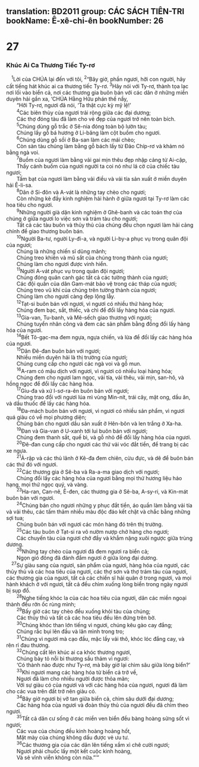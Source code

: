 translation: BD2011
group: CÁC SÁCH TIÊN-TRI
bookName: Ê-xê-chi-ên 
bookNumber: 26
-------

<div class="title"><h1>27</h1><h3>Khúc Ai Ca Thương Tiếc Ty-rơ</h3></div>
<span class="verse exe_27_1"> <sup>1</sup>Lời của CHÚA lại đến với tôi, </span>
<span class="verse exe_27_2"><sup>2</sup>“Bây giờ, phần ngươi, hỡi con người, hãy cất tiếng hát khúc ai ca thương tiếc Ty-rơ. </span>
<span class="verse exe_27_3"><sup>3</sup>Hãy nói với Ty-rơ, thành tọa lạc nơi lối vào biển cả, nơi các thương gia buôn bán với các dân ở những miền duyên hải gần xa, ‘CHÚA Hằng Hữu phán thế nầy,<br/>  “Hỡi Ty-rơ, ngươi đã nói, ‘Ta thật cực kỳ mỹ lệ!’ <br/></span>
<span class="verse exe_27_4">  <sup>4</sup>Các biên thùy của ngươi trải rộng giữa các đại dương;<br/>  Các thợ đóng tàu đã làm cho vẻ đẹp của ngươi trở nên toàn bích.<br/></span>
<span class="verse exe_27_5">  <sup>5</sup>Chúng dùng gỗ trắc ở Sê-nia đóng toàn bộ lườn tàu;<br/>  Chúng lấy gỗ bá hương ở Li-băng làm cột buồm cho ngươi.<br/></span>
<span class="verse exe_27_6">  <sup>6</sup>Chúng dùng gỗ sồi ở Ba-san làm các mái chèo;<br/>  Còn sàn tàu chúng làm bằng gỗ bách lấy từ Ðảo Chíp-rơ và khảm nó bằng ngà voi.<br/></span>
<span class="verse exe_27_7">  <sup>7</sup>Buồm của ngươi làm bằng vải gai mịn thêu đẹp nhập cảng từ Ai-cập,<br/>  Thấy cánh buồm của ngươi người ta coi nó như lá cờ của chiếc tàu ngươi;<br/>  Tấm bạt của ngươi làm bằng vải điều và vải tía sản xuất ở miền duyên hải Ê-li-sa.<br/></span>
<span class="verse exe_27_8">  <sup>8</sup>Dân ở Si-đôn và A-vát là những tay chèo cho ngươi;<br/>  Còn những kẻ đầy kinh nghiệm hải hành ở giữa ngươi tại Ty-rơ làm các hoa tiêu cho ngươi.<br/></span>
<span class="verse exe_27_9">  <sup>9</sup>Những người già dặn kinh nghiệm ở Ghê-banh và các toán thợ của chúng ở giữa ngươi lo việc sơn và trám tàu cho ngươi;<br/>  Tất cả các tàu buôn và thủy thủ của chúng đều chọn ngươi làm hải cảng chính để giao thương buôn bán.<br/></span>
<span class="verse exe_27_10">  <sup>10</sup>Người Ba-tư, người Ly-đi-a, và người Li-by-a phục vụ trong quân đội của ngươi;<br/>  Chúng là những chiến sĩ dũng mãnh;<br/>  Chúng treo khiên và mũ sắt của chúng trong thành của ngươi;<br/>  Chúng làm cho ngươi được vinh hiển.<br/></span>
<span class="verse exe_27_11">  <sup>11</sup>Người A-vát phục vụ trong quân đội ngươi; <br/>  Chúng đóng quân canh gác tất cả các tường thành của ngươi;<br/>  Các đội quân của dân Gam-mát bảo vệ trong các tháp của ngươi;<br/>  Chúng treo vũ khí của chúng trên tường thành của ngươi;<br/>  Chúng làm cho ngươi càng đẹp lộng lẫy.<br/></span>
<span class="verse exe_27_12">  <sup>12</sup>Tạt-si buôn bán với ngươi, vì ngươi có nhiều thứ hàng hóa;<br/>  Chúng đem bạc, sắt, thiếc, và chì để đổi lấy hàng hóa của ngươi.<br/></span>
<span class="verse exe_27_13">  <sup>13</sup>Gia-van, Tu-banh, và Mê-sếch giao thương với ngươi;<br/>  Chúng tuyển nhân công và đem các sản phẩm bằng đồng đổi lấy hàng hóa của ngươi.<br/></span>
<span class="verse exe_27_14">  <sup>14</sup>Bết Tô-gạc-ma đem ngựa, ngựa chiến, và lừa để đổi lấy các hàng hóa của ngươi.<br/></span>
<span class="verse exe_27_15">  <sup>15</sup>Dân Ðê-đan buôn bán với ngươi;<br/>  Nhiều miền duyên hải là thị trường của ngươi;<br/>  Chúng cung cấp cho ngươi các ngà voi và gỗ mun.<br/></span>
<span class="verse exe_27_16">  <sup>16</sup>A-ram có mậu dịch với ngươi, vì ngươi có nhiều loại hàng hóa;<br/>  Chúng đem cho ngươi lam ngọc, vải tía, vải thêu, vải mịn, san-hô, và hồng ngọc để đổi lấy các hàng hóa.<br/></span>
<span class="verse exe_27_17">  <sup>17</sup>Giu-đa và xứ I-sơ-ra-ên buôn bán với ngươi;<br/>  Chúng trao đổi với ngươi lúa mì vùng Min-nít, trái cây, mật ong, dầu ăn, và dầu thuốc để lấy các hàng hóa.<br/></span>
<span class="verse exe_27_18">  <sup>18</sup>Ða-mách buôn bán với ngươi, vì ngươi có nhiều sản phẩm, vì ngươi quá giàu có về mọi phương diện;<br/>  Chúng bán cho ngươi dầu sản xuất ở Hên-bôn và len trắng ở Xa-ha.<br/></span>
<span class="verse exe_27_19">  <sup>19</sup>Ðan và Gia-van ở U-xanh tới lui buôn bán với ngươi;<br/>  Chúng đem thanh sắt, quế bì, và gỗ nhỏ để đổi lấy hàng hóa của ngươi.<br/></span>
<span class="verse exe_27_20">  <sup>20</sup>Ðê-đan cung cấp cho ngươi các thứ vải vóc đắt tiền, để trang bị các xe ngựa.<br/></span>
<span class="verse exe_27_21">  <sup>21</sup>Ả-rập và các thủ lãnh ở Kê-đa đem chiên, cừu đực, và dê để buôn bán các thứ đó với ngươi.<br/></span>
<span class="verse exe_27_22">  <sup>22</sup>Các thương gia ở Sê-ba và Ra-a-ma giao dịch với ngươi;<br/>  Chúng đổi lấy các hàng hóa của ngươi bằng mọi thứ hương liệu hảo hạng, mọi thứ ngọc quý, và vàng.<br/></span>
<span class="verse exe_27_23">  <sup>23</sup>Ha-ran, Can-nê, Ê-đen, các thương gia ở Sê-ba, A-sy-ri, và Kin-mát buôn bán với ngươi.<br/></span>
<span class="verse exe_27_24">  <sup>24</sup>Chúng bán cho ngươi những y phục đắt tiền, áo quần làm bằng vải tía và vải thêu, các tấm thảm nhiều màu độc đáo kết chặt và chắc bằng những sợi tua;<br/>  Chúng buôn bán với ngươi các món hàng đó trên thị trường.<br/></span>
<span class="verse exe_27_25">  <sup>25</sup>Các tàu buôn ở Tạt-si ra vô nườm nượp chở hàng cho ngươi;<br/>  Các chuyến tàu của ngươi chở đầy và khẳm nặng xuôi ngược giữa trùng dương.<br/></span>
<span class="verse exe_27_26">  <sup>26</sup>Những tay chèo của ngươi đã đem ngươi ra biển cả;<br/>  Ngọn gió đông đã đánh đắm ngươi ở giữa lòng đại dương.<br/></span>
<span class="verse exe_27_27"> <sup>27</sup>Sự giàu sang của ngươi, sản phẩm của ngươi, hàng hóa của ngươi, các thủy thủ và các hoa tiêu của ngươi, các thợ sơn và thợ trám tàu của ngươi, các thương gia của ngươi, tất cả các chiến sĩ hải quân ở trong ngươi, và mọi hành khách ở với ngươi, tất cả đều chìm xuống lòng biển trong ngày ngươi bị sụp đổ.<br/></span>
<span class="verse exe_27_28">  <sup>28</sup>Nghe tiếng khóc la của các hoa tiêu của ngươi, dân các miền ngoại thành đều rởn ốc rùng mình;<br/></span>
<span class="verse exe_27_29">  <sup>29</sup>Bấy giờ các tay chèo đều xuống khỏi tàu của chúng;<br/>  Các thủy thủ và tất cả các hoa tiêu đều lên đứng trên bờ.<br/></span>
<span class="verse exe_27_30">  <sup>30</sup>Chúng khóc than lớn tiếng vì ngươi, chúng kêu gào cay đắng;<br/>  Chúng rắc bụi lên đầu và lăn mình trong tro;<br/></span>
<span class="verse exe_27_31">  <sup>31</sup>Chúng vì ngươi mà cạo đầu, mặc lấy vải thô, khóc lóc đắng cay, và rên rỉ đau thương.<br/></span>
<span class="verse exe_27_32">  <sup>32</sup>Chúng cất lên khúc ai ca khóc thương ngươi, <br/>  Chúng bày tỏ nỗi bi thương sầu thảm vì ngươi: <br/>  ‘Có thành nào được như Ty-rơ, mà bây giờ lại chìm sâu giữa lòng biển?’ <br/></span>
<span class="verse exe_27_33">  <sup>33</sup>Khi ngươi mang các hàng hóa từ biển cả trở về, <br/>  Ngươi đã làm cho nhiều người được thỏa mãn;<br/>  Với sự giàu có của ngươi và với các hàng hóa của ngươi, ngươi đã làm cho các vua trên đất trở nên giàu có.<br/></span>
<span class="verse exe_27_34">  <sup>34</sup>Bây giờ ngươi bị vỡ tan giữa biển cả, chìm sâu dưới đại dương;<br/>  Các hàng hóa của ngươi và đoàn thủy thủ của ngươi đều đã chìm theo ngươi.<br/></span>
<span class="verse exe_27_35">  <sup>35</sup>Tất cả dân cư sống ở các miền ven biển đều bàng hoàng sửng sốt vì ngươi;<br/>  Các vua của chúng đều kinh hoàng hoảng hốt, <br/>  Mặt mày của chúng không dấu được vẻ ưu tư.<br/></span>
<span class="verse exe_27_36">  <sup>36</sup>Các thương gia của các dân lên tiếng xầm xì chê cười ngươi;<br/>  Ngươi phải chuốc lấy một kết cuộc kinh hoàng, <br/>  Và sẽ vĩnh viễn không còn nữa.”’”<br/></span>
